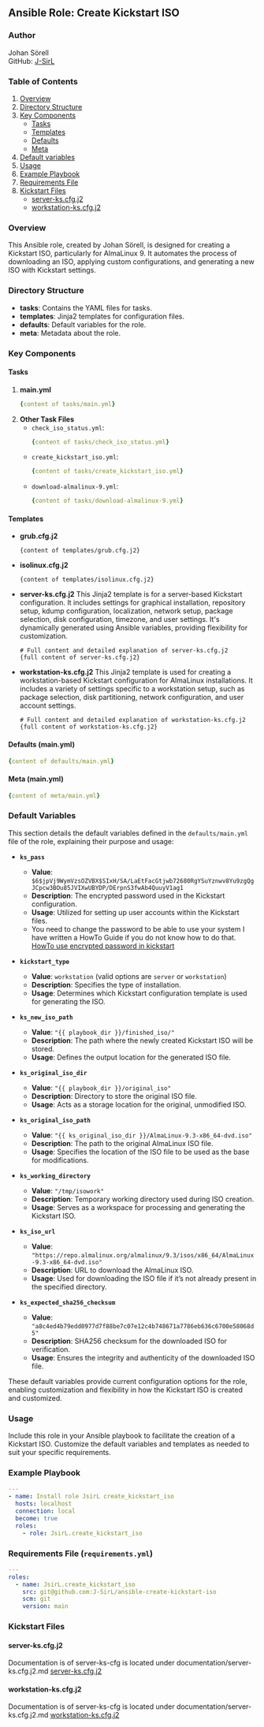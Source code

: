 ## Ansible Role: Create Kickstart ISO

### Author
Johan Sörell  
GitHub: [J-SirL](https://github.com/J-SirL/)

### Table of Contents
1. [Overview](#overview)
2. [Directory Structure](#directory-structure)
3. [Key Components](#key-components)
   - [Tasks](#tasks)
   - [Templates](#templates)
   - [Defaults](#defaults-mainyml)
   - [Meta](#meta-mainyml)
4. [Default variables](#default-variables)
5. [Usage](#usage)
6. [Example Playbook](#example-playbook)
7. [Requirements File](#requirements-file-requirementsyml)
8. [Kickstart Files](#kickstart-files)
   - [server-ks.cfg.j2](#server-kscfgj2)
   - [workstation-ks.cfg.j2](#workstation-kscfgj2)

### Overview
This Ansible role, created by Johan Sörell, is designed for creating a Kickstart ISO, particularly for AlmaLinux 9. It automates the process of downloading an ISO, applying custom configurations, and generating a new ISO with Kickstart settings.

### Directory Structure
- **tasks**: Contains the YAML files for tasks.
- **templates**: Jinja2 templates for configuration files.
- **defaults**: Default variables for the role.
- **meta**: Metadata about the role.

### Key Components

#### Tasks
1. **main.yml**
   ```yaml
   {content of tasks/main.yml}
   ```
2. **Other Task Files**
   - `check_iso_status.yml`: 
     ```yaml
     {content of tasks/check_iso_status.yml}
     ```
   - `create_kickstart_iso.yml`: 
     ```yaml
     {content of tasks/create_kickstart_iso.yml}
     ```
   - `download-almalinux-9.yml`: 
     ```yaml
     {content of tasks/download-almalinux-9.yml}
     ```

#### Templates
- **grub.cfg.j2**
  ```jinja2
  {content of templates/grub.cfg.j2}
  ```
- **isolinux.cfg.j2**
  ```jinja2
  {content of templates/isolinux.cfg.j2}
  ```
- **server-ks.cfg.j2**
  This Jinja2 template is for a server-based Kickstart configuration. It includes settings for graphical installation, repository setup, kdump configuration, localization, network setup, package selection, disk configuration, timezone, and user settings. It's dynamically generated using Ansible variables, providing flexibility for customization.
  ```jinja2
  # Full content and detailed explanation of server-ks.cfg.j2
  {full content of server-ks.cfg.j2}
  ```
- **workstation-ks.cfg.j2**
  This Jinja2 template is used for creating a workstation-based Kickstart configuration for AlmaLinux installations. It includes a variety of settings specific to a workstation setup, such as package selection, disk partitioning, network configuration, and user account settings.
  ```jinja2
  # Full content and detailed explanation of workstation-ks.cfg.j2
  {full content of workstation-ks.cfg.j2}
  ```

#### Defaults (main.yml)
```yaml
{content of defaults/main.yml}
```

#### Meta (main.yml)
```yaml
{content of meta/main.yml}
```

### Default Variables

This section details the default variables defined in the `defaults/main.yml` file of the role, explaining their purpose and usage:

- **`ks_pass`**
  - **Value**: `$6$jpVj9WymVzsOZVBX$SIxH/SA/LaEtFacGtjwb72680RgYSuYznwv8Yu9zgQgJCpcw3BOu85JVIXwUBYDP/DErpnS3fwAb4QuuyV1ag1`
  - **Description**: The encrypted password used in the Kickstart configuration.
  - **Usage**: Utilized for setting up user accounts within the Kickstart files.
  - You need to change the password to be able to use your system I have written a HowTo Guide if you do not know how to do that. [HowTo use encrypted password in kickstart](documentation/HowTo_use_encrypted_password_in_kickstart.md)

- **`kickstart_type`**
  - **Value**: `workstation` (valid options are `server` or `workstation`)
  - **Description**: Specifies the type of installation.
  - **Usage**: Determines which Kickstart configuration template is used for generating the ISO.

- **`ks_new_iso_path`**
  - **Value**: `"{{ playbook_dir }}/finished_iso/"`
  - **Description**: The path where the newly created Kickstart ISO will be stored.
  - **Usage**: Defines the output location for the generated ISO file.

- **`ks_original_iso_dir`**
  - **Value**: `"{{ playbook_dir }}/original_iso"`
  - **Description**: Directory to store the original ISO file.
  - **Usage**: Acts as a storage location for the original, unmodified ISO.

- **`ks_original_iso_path`**
  - **Value**: `"{{ ks_original_iso_dir }}/AlmaLinux-9.3-x86_64-dvd.iso"`
  - **Description**: The path to the original AlmaLinux ISO file.
  - **Usage**: Specifies the location of the ISO file to be used as the base for modifications.

- **`ks_working_directory`**
  - **Value**: `"/tmp/isowork"`
  - **Description**: Temporary working directory used during ISO creation.
  - **Usage**: Serves as a workspace for processing and generating the Kickstart ISO.

- **`ks_iso_url`**
  - **Value**: `"https://repo.almalinux.org/almalinux/9.3/isos/x86_64/AlmaLinux-9.3-x86_64-dvd.iso"`
  - **Description**: URL to download the AlmaLinux ISO.
  - **Usage**: Used for downloading the ISO file if it’s not already present in the specified directory.

- **`ks_expected_sha256_checksum`**
  - **Value**: `"a8c4ed4b79edd0977d7f88be7c07e12c4b748671a7786eb636c6700e58068d5"`
  - **Description**: SHA256 checksum for the downloaded ISO for verification.
  - **Usage**: Ensures the integrity and authenticity of the downloaded ISO file.

These default variables provide current configuration options for the role, enabling customization and flexibility in how the Kickstart ISO is created and customized.

### Usage
Include this role in your Ansible playbook to facilitate the creation of a Kickstart ISO. Customize the default variables and templates as needed to suit your specific requirements.

### Example Playbook
```yaml
---
- name: Install role JsirL create_kickstart_iso
  hosts: localhost
  connection: local
  become: true
  roles:
    - role: JsirL.create_kickstart_iso
```

### Requirements File (`requirements.yml`)
```yaml
---
roles: 
  - name: JsirL.create_kickstart_iso
    src: git@github.com:J-SirL/ansible-create-kickstart-iso
    scm: git
    version: main
```

### Kickstart Files
#### server-ks.cfg.j2

Documentation is of server-ks-cfg is located under documentation/server-ks.cfg.j2.md
[server-ks.cfg.j2](documentation/server-ks.cfg.j2.md)


#### workstation-ks.cfg.j2

Documentation is of server-ks-cfg is located under documentation/server-ks.cfg.j2.md
[workstation-ks.cfg.j2](documentation/workstation-ks.cgf.j2.md)
